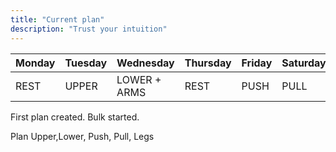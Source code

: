 ```yaml
---
title: "Current plan"
description: "Trust your intuition"
---
```




| Monday | Tuesday | Wednesday    | Thursday | Friday | Saturday | Sunday       |
| ------ | ------- | ------------ | -------- | ------ | -------- | ------------ |
| REST   | UPPER   | LOWER + ARMS | REST     | PUSH   | PULL     | LEGS + DELTS |

<Update label="11/20/2024" description="version 1.0">
  First plan created. Bulk started.

  Plan Upper,Lower, Push, Pull, Legs
</Update>